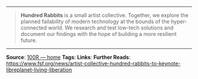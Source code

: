 ___

>**Hundred Rabbits** is a small artist collective. Together, we explore the planned failability of modern technology at the bounds of the hyper-connected world. We research and test low-tech solutions and document our findings with the hope of building a more resilient future.

___
**Source**: [100R — home](https://100r.co/site/home.html)
**Tags**: 
**Links**:
**Further Reads**: 
https://www.fsf.org/news/artist-collective-hundred-rabbits-to-keynote-libreplanet-living-liberation

